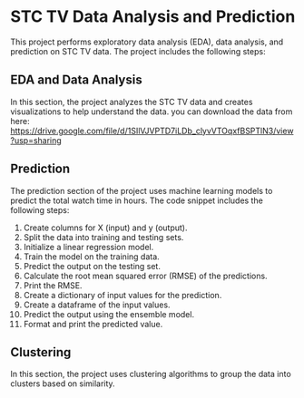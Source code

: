 # STC TV Data Analysis and Prediction

This project performs exploratory data analysis (EDA), data analysis, and prediction on STC TV data. The project includes the following steps:

## EDA and Data Analysis

In this section, the project analyzes the STC TV data and creates visualizations to help understand the data.
you can download the data from here: https://drive.google.com/file/d/1SIlVJVPTD7iLDb_clyvVTOqxfBSPTlN3/view?usp=sharing

## Prediction

The prediction section of the project uses machine learning models to predict the total watch time in hours. The code snippet includes the following steps:

1. Create columns for X (input) and y (output).
2. Split the data into training and testing sets.
3. Initialize a linear regression model.
4. Train the model on the training data.
5. Predict the output on the testing set.
6. Calculate the root mean squared error (RMSE) of the predictions.
7. Print the RMSE.
8. Create a dictionary of input values for the prediction.
9. Create a dataframe of the input values.
10. Predict the output using the ensemble model.
11. Format and print the predicted value.

## Clustering

In this section, the project uses clustering algorithms to group the data into clusters based on similarity. 


